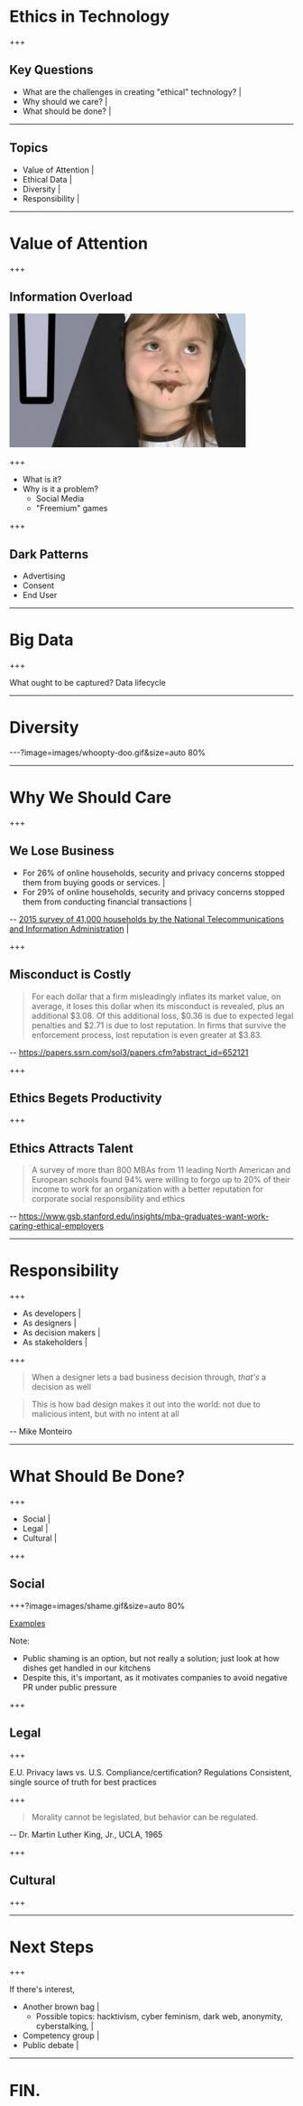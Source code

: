 # Ethics in Technology

+++

## Key Questions

* What are the challenges in creating "ethical" technology? |
* Why should we care? |
* What should be done? |

---

## Topics 

* Value of Attention |
* Ethical Data |
* Diversity |
* Responsibility |

---

# Value of Attention

+++

## Information Overload

<img src="images/overload.gif" class="fragment" />

+++

* What is it?
* Why is it a problem?
  * Social Media 
  * "Freemium" games

+++

## Dark Patterns

* Advertising
* Consent
* End User

---

# Big Data

+++

What ought to be captured?
Data lifecycle

---

# Diversity

---?image=images/whoopty-doo.gif&size=auto 80%
 
---

# Why We Should Care

+++ 

## We Lose Business

* For 26% of online households, security and privacy concerns stopped them from buying goods or services. |
* For 29% of online households, security and privacy concerns stopped them from conducting financial transactions |

-- [2015 survey of 41,000 households by the National Telecommunications and Information Administration](https://www.ntia.doc.gov/blog/2016/lack-trust-internet-privacy-and-security-may-deter-economic-and-other-online-activities) |

+++

## Misconduct is Costly

> For each dollar that a firm misleadingly inflates its market value, on average, it loses this dollar when its misconduct is revealed, plus an additional $3.08. Of this additional loss, $0.36 is due to expected legal penalties and $2.71 is due to lost reputation. In firms that survive the enforcement process, lost reputation is even greater at $3.83.

-- https://papers.ssrn.com/sol3/papers.cfm?abstract_id=652121

+++

## Ethics Begets Productivity

+++

## Ethics Attracts Talent

> A survey of more than 800 MBAs from 11 leading North American and European schools found 94%  were willing to forgo up to 20% of their income to work for an organization with a better reputation for corporate social responsibility and ethics

-- https://www.gsb.stanford.edu/insights/mba-graduates-want-work-caring-ethical-employers

---

# Responsibility

+++

* As developers |
* As designers |
* As decision makers |
* As stakeholders |

+++

> When a designer lets a bad business decision through, *that's* a decision as well

> This is how bad design makes it out into the world: not due to malicious intent, but with no intent at all

-- Mike Monteiro 

---

# What Should Be Done?

+++

* Social |
* Legal |
* Cultural |

+++

## Social 

+++?image=images/shame.gif&size=auto 80%

<a href="https://darkpatterns.org/hall-of-shame" target="_blank" class="fragment">Examples</a>

Note:
* Public shaming is an option, but not really a solution; just look at how dishes get handled in our kitchens
* Despite this, it's important, as it motivates companies to avoid negative PR under public pressure

+++

## Legal

+++

E.U. Privacy laws vs. U.S.
Compliance/certification?
Regulations
Consistent, single source of truth for best practices

+++

> Morality cannot be legislated, but behavior can be regulated.

-- Dr. Martin Luther King, Jr., UCLA, 1965

+++

## Cultural

+++


---

# Next Steps

+++

If there's interest,

* Another brown bag | 
  * Possible topics: hacktivism, cyber feminism, dark web, anonymity, cyberstalking,  | 
* Competency group |
* Public debate |

---

# FIN.
